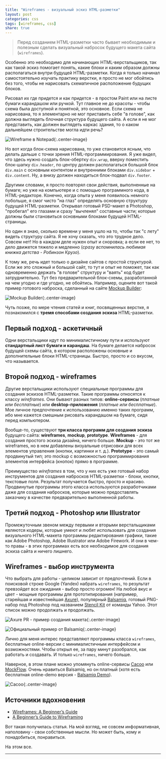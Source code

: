 ```yaml
---
title: "Wireframes - визуальный эскиз HTML-разметки"
layout: post
categories: css
tags: [wireframes, css]
share: true
---
```


> Перед созданием HTML-разметки часто бывает необходимым и полезным сделать визуальный набросок будущего макета сайта (`wireframes`).

Особенно это необходимо для начинающих HTML-верстальщиков, так как такой эскиз помогает понять, какие блоки и каким образом должны располагаться внутри будущей HTML-разметки. Когда я только начинал самостоятельно изучать практику верстки, я просто не мог обойтись без того, чтобы не нарисовать схематичное расположение будущих блоков.

Рисовал их где придется и как придется - в простом Paint или на листе бумаги карандашом или ручкой. Тут главное не до красоты - чтобы схема была доступной и понятной, это основное. Если схема не нарисована, то я элементарно не мог приставить себе "в голове", как должна выглядеть блочная структура будущего сайта. А если я не мог представить, как должен выглядеть каркас здания, то о каком дальнейшем строительстве могла идти речь?

![Wireframe в Notepad]({{site.url}}/images/uploads/2014/03/mockup_notepad.jpg){:.center-image}

Но вот когда блок-схема нарисована, то уже становится ясным, что делать дальше с точки зрения HTML-программирования. Я уже видел, что здесь нужно создать блок-обертку `div.wrap`, вверху поместить блок-шапку `div.header`, по центру должен располагаться большой блок `div.main` с основным контентом и внутренними блоками `div.sidebar` + `div.content`. Ну, а внизу должен находиться блок-подвал `div.footer`.

Другими словами, я просто повторял свои действия, выполненные на бумаге; но уже на компьютере и с помощью программного кода, в HTML-редакторе. Конечно, когда опыта у меня появилось немного побольше, я смог чисто "на глаз" определять основную структуру будущей HTML-разметки. Открывал готовый PSD-макет в Photoshop, "пробегал" его глазами и сразу "вычленял" составные части; которые должны были становиться основными блоками будущей HTML-страницы.

Но один я знаю, сколько времени у меня ушло на то, чтобы так "с лету" видеть структуру сайта. Я не хочу сказать, что это трудное дело. Совсем нет! Но в каждом деле нужен опыт и сноровка; а если ее нет, то дело движется тяжело и медленно (*сразу вспомнилась любимая книжка детства - Робинзон Крузо*).

К тому же, речь идет только о дизайне сайтов с простой структурой. Если же это сложный и большой сайт, то тут и опыт не поможет, так как одновременно держать "в голове" структуру и "ваять" код будет затруднительно. Тут без предварительной блок-схемы, разработанной на чем угодно и где угодно, не обойтись. Например, оцените вот такой пример готового наброска, сделанный на сайте [Mockup Builder][1]:

![Mockup Builder]({{site.url}}/images/uploads/2014/03/mockup_silverlight.jpg){:.center-image}

Чуть позже, по мере чтения статей и книг, посвященных верстке, я познакомился с **тремя способами создания эскиза** HTML-разметки.

## Первый подход - аскетичный

Одни верстальщики идут по минималистичному пути и используют **стандартный лист бумаги и карандаш**. На бумаге делается набросок будущей схемы сайта, в котором расположены основные и дополнительные блоки HTML-страницы. Быстро, просто и со вкусом, что называется.

## Второй подход - wireframes

Другие верстальщики используют специальные программы для создания эскизов HTML-разметки. Такие программы относятся к классу *wireframes*. Они бывают разных типов: **online-сервисы** (*платные или бесплатные*) или **desktop-приложения** (*платные или бесплатные*). Мое личное предпочтение к использованию именно таких программ, ибо мне кажется смешным рисовать карандашом на бумаге, сидя перед компьютером.

Вообще-то, существуют **три класса программ для создания эскиза** будущего сайта: **wireframes**, **mockup**, **prototype**. **Wireframes** - для создания простого эскиза дизайна, ничего больше. **Mockup** - это тот же wireframes, но в нем добавлены визуальные отрисовки для всех элементов управления (кнопки, картинки и т. д.). **Prototype** - это самый продвинутый тип; это mockup с возможностью программирования элементов интерфейса (кнопок) прямо в программе.

Преимущество *wireframes* в том, что у них есть уже готовый набор инструментов для создания набросков HTML-разметки - блоки, кнопки, текстовые поля. Результат получается быстро, просто и красиво. Продвинутые программы этого класса используются разработчиками даже для создания набросков, которые можно предоставлять заказчику в качестве предварительно выполненной работы.

## Третий подход - Photoshop или Illustrator

Промежуточным звеном между первыми и вторыми верстальщиками являются кодеры, которые умеют и любят использовать для создания визуального HTML-макета программы редактирования графики, такие как Adobe Photoshop, Adobe Illustrator или Adobe Firework. И они в чем-то правы - в этих программах есть все необходимое для создания эскиза сайта и ничего лишнего.

## Wireframes - выбор инструмента

Что выбрать для работы - целиком зависит от предпочтений. Если в поисковой строке Google (Yandex) набрать `wireframes`, то результат превзойдет все ожидания - выбор просто огромен! На любой вкус и цвет - мощные программы для прототипирования (например, старейшая и известнейшая [Axure][2]), популярный [Balsamiq][3], готовый PNG-набор под Photoshop под названием [Stencil Kit][4] от команды Yahoo. Этот список можно продолжать и продолжать.

![Axure PR - пример создания макета]({{site.url}}/images/uploads/2014/03/axure_pr_prototype.jpg){:.center-image}

![Официальный пример от Balsamiq]({{site.url}}/images/uploads/2014/03/balsamiq_mockup_web.jpg){:.center-image}

Лично для меня интерес представляют программы класса `wireframes`, бесплатные online-версии с минималистичным интерфейсом и возможностями. Чтобы открыл ее, за пару минут разобрался, как работать и создавать. И только `wireframes`, ничего больше.

Наверное, в этом плане можно упомянуть online-сервисы [Cacoo][5] или [MockFlow][6]. Очень нравиться Balsamiq, но он платный (хотя есть бесплатная online-demo версия - [Balsamiq Demo][7]).

![Cacoo]({{site.url}}/images/uploads/2014/03/cacoo.jpg){:.center-image}

## Источники вдохновения

  * [Wireframes: A Beginner’s Guide][8]
  * [A Beginner&#8217;s Guide to Wireframing][9]

Вот такая получилась статья. На мой взгляд, не совсем информативная, наполовину - свои собственные мысли. Но может быть, кому и понадобиться, понравиться.

На этом все.

---

 [1]: http://mockupbuilder.com/ "Mockup Builder"
 [2]: http://www.axure.com/ "Axure"
 [3]: http://balsamiq.com/ "Balsamiq"
 [4]: http://developer.yahoo.com/ypatterns/about/stencils/ "Stencil Kit"
 [5]: http://cacoo.com/ "Cacoo"
 [6]: http://www.mockflow.com/ "MockFlow"
 [7]: http://builds.balsamiq.com//b/mockups-web-demo/ "Balsamiq Demo"
 [8]: http://psd.fanextra.com/tutorials/wireframes/ "Wireframes: A Beginner’s Guide"
 [9]: http://webdesign.tutsplus.com/articles/a-beginners-guide-to-wireframing--webdesign-7399 "A Beginner's Guide to Wireframing"
